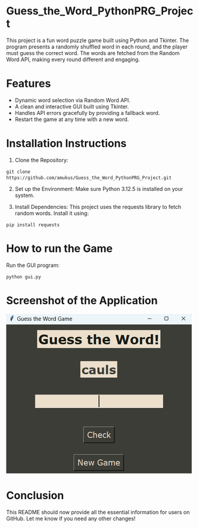 # Guess_the_Word_PythonPRG_Project
 
This project is a fun word puzzle game built using Python and Tkinter. The program presents a randomly shuffled word in each round, and the player must guess the correct word. The words are fetched from the Random Word API, making every round different and engaging.

# Features
- Dynamic word selection via Random Word API.
- A clean and interactive GUI built using Tkinter.
- Handles API errors gracefully by providing a fallback word.
- Restart the game at any time with a new word.

# Installation Instructions

1. Clone the Repository:
```
git clone https://github.com/amukus/Guess_the_Word_PythonPRG_Project.git 
```

2. Set up the Environment: Make sure Python 3.12.5 is installed on your system.

3. Install Dependencies: This project uses the requests library to fetch random words. Install it using:
```
pip install requests
```

# How to run the Game

Run the GUI program:
```
python gui.py
```

# Screenshot of the Application

![Alt image of Screenshot](https://raw.githubusercontent.com/amukus/Guess_the_Word_PythonPRG_Project/84e448437986748d792a4da778d49adbe66e3216/Prog_Interface.png)

# Conclusion
This README should now provide all the essential information for users on GitHub. Let me know if you need any other changes!
